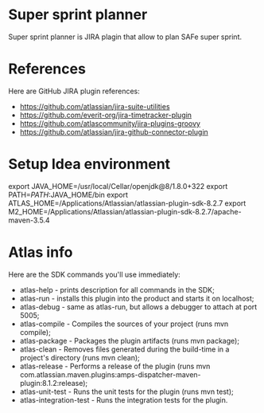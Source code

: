 # Super sprint planner
Super sprint planner is JIRA plagin that allow to plan SAFe super sprint.

# References
Here are GitHub JIRA plugin references:
* https://github.com/atlassian/jira-suite-utilities
* https://github.com/everit-org/jira-timetracker-plugin
* https://github.com/atlascommunity/jira-plugins-groovy
* https://github.com/atlassian/jira-github-connector-plugin

# Setup Idea environment
export JAVA_HOME=/usr/local/Cellar/openjdk@8/1.8.0+322
export PATH=$PATH:$JAVA_HOME/bin
export ATLAS_HOME=/Applications/Atlassian/atlassian-plugin-sdk-8.2.7
export M2_HOME=/Applications/Atlassian/atlassian-plugin-sdk-8.2.7/apache-maven-3.5.4

# Atlas info
Here are the SDK commands you'll use immediately:
* atlas-help - prints description for all commands in the SDK;
* atlas-run - installs this plugin into the product and starts it on localhost;
* atlas-debug - same as atlas-run, but allows a debugger to attach at port 5005;
* atlas-compile - Compiles the sources of your project (runs mvn compile);
* atlas-package - Packages the plugin artifacts (runs mvn package);
* atlas-clean - Removes files generated during the build-time in a project's directory (runs mvn clean);
* atlas-release - Performs a release of the plugin (runs mvn com.atlassian.maven.plugins:amps-dispatcher-maven-plugin:8.1.2:release);
* atlas-unit-test - Runs the unit tests for the plugin (runs mvn test);
* atlas-integration-test - Runs the integration tests for the plugin.





